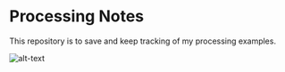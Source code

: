 # Processing Notes
This repository is to save and keep tracking of my processing examples.


![alt-text](https://github.com/dnnxl/Processing-Notes/blob/master/Images/Agents%20floating.gif)
